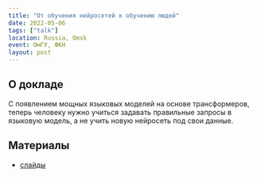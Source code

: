 ```yaml
---
title: "От обучения нейросетей к обучению людей"
date: 2022-05-06
tags: ["talk"]
location: Russia, Omsk
event: ОмГУ, ФКН
layout: post
---
```


## О докладе

С появлением мощных языковых моделей на основе трансформеров, теперь человеку нужно учиться задавать правильные запросы в языковую модель, а не учить новую нейросеть под свои данные.

## Материалы

- [слайды](https://docs.google.com/presentation/d/e/2PACX-1vT7WzsLuPTG_BlzyE1m9af6KWvZ28JM-c2xdKT3ZqJoK2kRmStMT2vAGED6wDORQsMFyS6EVBTJCd5b/pub?start=false&loop=false&delayms=3000)
